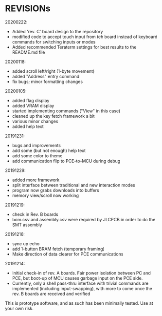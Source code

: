 # REVISIONs

20200222:
- Added 'rev. C' board design to the repository
- modified code to accept touch input from teh board instead of keyboard
  commands for switching inputs or modes
- Added recommended Teraterm settings for best results to the README.md file

20200118:
- added scroll left/right (1-byte movement)
- added "Address" entry command
- fix bugs; minor formatting changes

20200105:
- added flag display
- added VRAM display
- started implementing commands ("View" in this case)
- cleaned up the key fetch framework a bit
- various minor changes
- added help text 

20191231:
- bugs and improvements
- add some (but not enough) help text
- add some color to theme
- add communication flip to PCE-to-MCU during debug 

20191229:
- added more framework
- split interface between traditional and new interaction modes
- program now grabs downloads into buffers
- memory view/scroll now working

20191219:
- check in Rev. B boards
- bom.csv and assembly.csv were required by JLCPCB in order to do the SMT assembly

20191216:
- sync up echo
- add 1-button BRAM fetch (temporary framing)
- Make direction of data clearer for PCE communications

20191214:
- Initial check-in of rev. A boards.  Fair power isolation between PC and PCE, but
boot-up of MCU causes garbage input on the PCE side.
- Currently, only a shell pass-thru interface with trivial commands are implemented
(including input-swapping), with more to come once the rev. B boards are received
and verified

This is prototype software, and as such has been minimally tested.
Use at your own risk.
